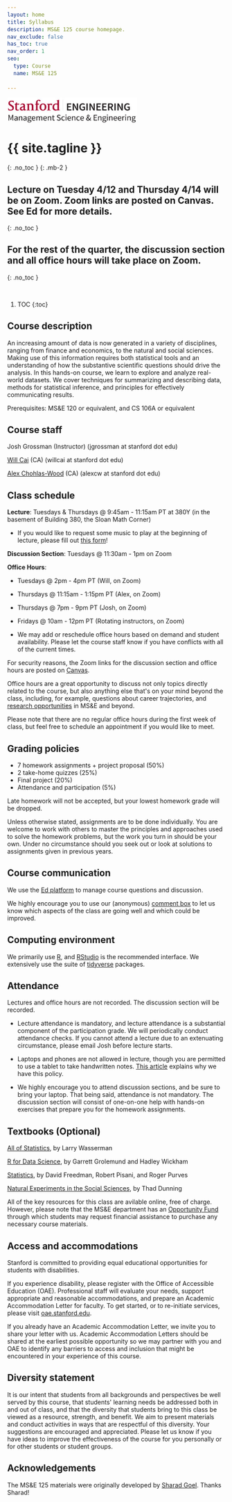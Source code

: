 ```yaml
---
layout: home
title: Syllabus
description: MS&E 125 course homepage.
nav_exclude: false
has_toc: true
nav_order: 1
seo:
  type: Course
  name: MS&E 125

---
```


<img src="assets/msande_logo.jpeg" width="300">

# {{ site.tagline }}
{: .no_toc }
{: .mb-2 }
<!-- {{ site.description }}
{: .fs-6 .fw-300 }
{: .no_toc } -->

## Lecture on Tuesday 4/12 and Thursday 4/14 will be on Zoom. Zoom links are posted on Canvas. See Ed for more details. 
{: .no_toc }

## For the rest of the quarter, the discussion section and all office hours will take place on Zoom. 
{: .no_toc }

<br>

1. TOC
{:toc}

## Course description

An increasing amount of data is now generated in a variety of disciplines, 
ranging from finance and economics, to the natural and social sciences.
Making use of this information requires both statistical tools and an
understanding of how the substantive scientific questions should drive
the analysis. In this hands-on course, we learn to explore and analyze
real-world datasets. We cover techniques for summarizing and describing data,
methods for statistical inference, and principles for effectively communicating 
results.

Prerequisites:
MS&E 120 or equivalent, and CS 106A or equivalent

## Course staff

Josh Grossman (Instructor) (jgrossman at stanford dot edu)

[Will Cai](http://www.whereiswillcai.com/) (CA) (willcai at stanford dot edu)

[Alex Chohlas-Wood](https://www.alexchohlaswood.com/) (CA) (alexcw at stanford dot edu)

## Class schedule

**Lecture**: Tuesdays & Thursdays @ 9:45am - 11:15am PT at 380Y (in the basement of Building 380, the Sloan Math Corner)

* If you would like to request some music to play at the beginning of lecture, please fill out [this form](https://forms.gle/9NcD3YGjs9QH98587)!

<!-- **Discussion Section**: Tuesdays @ 11:30am - 1pm (in person at 200-034, classroom inside the History Corner, 15 minutes after lecture) -->

**Discussion Section**: Tuesdays @ 11:30am - 1pm on Zoom

**Office Hours**:

* Tuesdays @ 2pm - 4pm PT (Will, on Zoom)

* Thursdays @ 11:15am - 1:15pm PT (Alex, on Zoom)

* Thursdays @ 7pm - 9pm PT (Josh, on Zoom)

<!-- * Tuesdays @ 2pm - 4pm PT (Will, in person at Shriram 052)

* Thursdays @ 11:15am - 1:15pm PT (Alex, in person at 200-124)

* Thursdays @ 7pm - 9pm PT (Josh, in person at Huang 305) -->

* Fridays @ 10am - 12pm PT (Rotating instructors, on Zoom)

* We may add or reschedule office hours based on demand and student availability. Please let the course staff know if you have conflicts with all of the current times. 

For security reasons, the Zoom links for the discussion section and office hours are posted on [Canvas](https://canvas.stanford.edu/).

Office hours are a great opportunity to discuss not only topics directly related to the course, 
but also anything else that's on your mind beyond the class, including, for example, 
questions about career trajectories, and [research opportunities](https://sites.google.com/stanford.edu/msande-inclusion/diversity-in-research) in MS&E and beyond.

Please note that there are no regular office hours during the first week of class, but feel free to schedule an appointment if you would like to meet.

## Grading policies

- 7 homework assignments + project proposal (50%)
- 2 take-home quizzes (25%)
- Final project (20%)
- Attendance and participation (5%)

Late homework will not be accepted, but your lowest homework grade will be dropped.

Unless otherwise stated, assignments are to be done individually.
You are welcome to work with others to master the principles and approaches used to
solve the homework problems, but the work you turn in should be your own.
Under no circumstance should you seek out or look at solutions to assignments given in previous years.  

<!-- ## Study groups

We encourage you to work together in groups to solidify your understanding of the course material. 
If you would like assistance forming a study group, please complete [this form](https://forms.gle/1xfXRZ968Xh9XEMY8) by Thursday, March 31 at 9pm PT. 
Our goal is to form the study groups the following day, 
so students can begin discussing the first homework assignment. -->

## Course communication 

We use the [Ed platform](https://edstem.org/us/courses/20790/discussion/) to manage course questions and discussion.

We highly encourage you to use our (anonymous) 
[comment box](https://forms.gle/XDECx7JKRNrM2BXq6)
to let us know which aspects of the class
are going well and which could be improved.

## Computing environment

We primarily use [R](http://www.r-project.org/), and [RStudio](http://www.rstudio.com/) is the recommended interface.
We extensively use the suite of [tidyverse](https://www.tidyverse.org/) packages.

## Attendance

Lectures and office hours are not recorded. The discussion section will be recorded.

<!-- * We do not plan on recording any component of the course. -->

* Lecture attendance is mandatory, and lecture attendance is a substantial component of the participation grade. We will periodically conduct attendance checks. If you cannot attend a lecture due to an extenuating circumstance, please email Josh before lecture starts. 

<!-- The teaching staff may periodically conduct attendance checks. -->

* Laptops and phones are not allowed in lecture, though you are permitted to use a tablet to take handwritten notes. [This article](https://www.nytimes.com/2017/11/22/business/laptops-not-during-lecture-or-meeting.html) explains why we have this policy.

* We highly encourage you to attend discussion sections, and be sure to bring your laptop. That being said, attendance is not mandatory. The discussion section will consist of one-on-one help with hands-on exercises that prepare you for the homework assignments. 

<!-- This experience is typically much more valuable and enjoyable if attended in person, though we will attempt to stream the discussion section via Zoom.  -->

## Textbooks (Optional)

[All of Statistics](http://www.stat.cmu.edu/~larry/all-of-statistics/), by Larry Wasserman

[R for Data Science](http://r4ds.had.co.nz), by Garrett Grolemund and Hadley Wickham

[Statistics](http://books.wwnorton.com/books/webad.aspx?id=11597), by David Freedman, Robert Pisani, and Roger Purves

[Natural Experiments in the Social Sciences](http://www.cambridge.org/us/academic/subjects/politics-international-relations/research-methods-politics/natural-experiments-social-sciences-design-based-approach), by Thad Dunning

All of the key resources for this class are avilable online, free of charge. 
However, please note that the MS&E department has an 
[Opportunity Fund](https://forms.gle/QQKJArhELRVYeFnr7)
through which students may request financial assistance to purchase any necessary course materials.

## Access and accommodations

Stanford is committed to providing equal educational opportunities for students with disabilities. 

If you experience disability, please register with the Office of Accessible Education (OAE). Professional staff will evaluate your needs, support appropriate and reasonable accommodations, and prepare an Academic Accommodation Letter for faculty. To get started, or to re-initiate services, please visit [oae.stanford.edu](https://oae.stanford.edu).

If you already have an Academic Accommodation Letter, we invite you to share your letter with us. Academic Accommodation Letters should be shared at the earliest possible opportunity so we may partner with you and OAE to identify any barriers to access and inclusion that might be encountered in your experience of this course.

## Diversity statement

It is our intent that students from all backgrounds and perspectives be well served by this course, that students' learning needs be addressed both in and out of class, and that the diversity that students bring to this class be viewed as a resource, strength, and benefit. We aim to present materials and conduct activities in ways that are respectful of this diversity. Your suggestions are encouraged and appreciated. Please let us know if you have ideas to improve the effectiveness of the course for you personally or for other students or student groups.

## Acknowledgements

The MS&E 125 materials were originally developed by [Sharad Goel](https://5harad.com/). Thanks Sharad!

